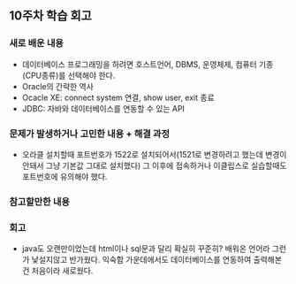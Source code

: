 ## 10주차 학습 회고

### 새로 배운 내용

- 데이터베이스 프로그래밍을 하려면 호스트언어, DBMS, 운영체제, 컴퓨터 기종(CPU종류)를 선택해야 한다.
- Oracle의 간략한 역사
- Ocacle XE: connect system 연결, show user, exit 종료
- JDBC: 자바와 데이터베이스를 연동할 수 있는 API
### 문제가 발생하거나 고민한 내용 + 해결 과정
- 오라클 설치할때 포트번호가 1522로 설치되어서(1521로 변경하려고 했는데 변경이 안돼서 그냥 기본값 그대로 설치했다) 그 이후에 접속하거나 이클립스로 실습할때도 포트번호에 유의해야 했다.
 

### 참고할만한 내용


### 회고
- java도 오랜만이었는데 html이나 sql문과 달리 확실히 꾸준히? 배워온 언어라 그런가 낯설지않고 반가웠다. 익숙함 가운데에서도 데이터베이스를 연동하여 출력해본 건 처음이라 새로웠다.
